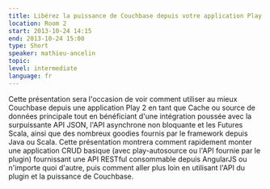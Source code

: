 ```yaml
---
title: Libérez la puissance de Couchbase depuis votre application Play 2
location: Room 2
start: 2013-10-24 14:15
end: 2013-10-24 15:00
type: Short
speaker: mathieu-ancelin
topic: 
level: intermediate
language: fr
---
```


Cette présentation sera l'occasion de voir comment utiliser au mieux Couchbase depuis une application Play 2 en tant que Cache ou source de données principale tout en bénéficiant d'une intégration poussée avec la surpuissante API JSON, l'API asynchrone non bloquante et les Futures Scala, ainsi que des nombreux goodies fournis par le framework depuis Java ou Scala.
Cette présentation montrera comment rapidement monter une application CRUD basique (avec play-autosource ou l'API fournie par le plugin) fournissant une API RESTful consommable depuis AngularJS ou n'importe quoi d'autre, puis comment aller plus loin en utilisant l'API du plugin et la puissance de Couchbase. 

